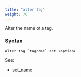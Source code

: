```yaml
---
title: "alter tag"
weight: 76
---
```


Alter the name of a tag.

### Syntax

	alter tag `tagname` set <option>

See:

 - [set_name](./set_name)
